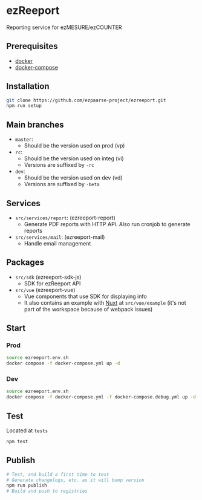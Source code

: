 # ezReeport

Reporting service for ezMESURE/ezCOUNTER

## Prerequisites
* [docker](https://www.docker.com/)
* [docker-compose](https://docs.docker.com/compose/)

## Installation

```bash
git clone https://github.com/ezpaarse-project/ezreeport.git
npm run setup
```

## Main branches

- `master`:
  - Should be the version used on prod (vp)
- `rc`:
  - Should be the version used on integ (vi)
  - Versions are suffixed by `-rc`
- `dev`:
  - Should be the version used on dev (vd)
  - Versions are suffixed by `-beta`

## Services

- `src/services/report`: (ezreeport-report)
  - Generate PDF reports with HTTP API. Also run cronjob to generate reports
- `src/services/mail`: (ezreeport-mail)
  - Handle email management


## Packages

- `src/sdk` (ezreeport-sdk-js)
  - SDK for ezReeport API
- `src/vue` (ezreeport-vue)
  - Vue components that use SDK for displaying info
  - It also contains an example with [Nuxt](https://nuxtjs.org/) at `src/vue/example` (it's not part of the workspace because of webpack issues)

## Start

### Prod

```bash
source ezreeport.env.sh
docker compose -f docker-compose.yml up -d
```

### Dev

```bash
source ezreeport.env.sh
docker compose -f docker-compose.yml -f docker-compose.debug.yml up -d
```

## Test

Located at `tests`

```bash
npm test
```

## Publish

```bash
# Test, and build a first time to test
# Generate changelogs, etc. as it will bump version
npm run publish
# Build and push to registries
```